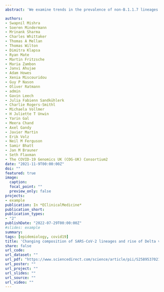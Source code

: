 ```yaml
---
abstract: 'We examine trends in the prevalence of non-B.1.1.7 lineages in London and other English regions using passive-case detection PCR data, cross-sectional community infection surveys, genomic surveillance, and wastewater monitoring. The study period spans from 31st January 2021 to 15th May 2021.' 

authors:
- Swapnil Mishra
- Soeren Mindermann
- Mrinank Sharma
- Charles Whittaker
- Thomas A Mellan
- Thomas Wilton 
- Dimitra Klapsa
- Ryan Mate
- Martin Fritzsche
- Maria Zambon
- Janvi Ahujae
- Adam Howes
- Xenia Miscouridou
- Guy P Nason
- Oliver Ratmann
- admin
- Gavin Leech
- Julia Fabienn Sandkühlerk
- Charlie Rogers-Smithl
- Michaela Vollmer 
- H Juliette T Unwin
- Yarin Gal
- Meera Chand
- Axel Gandy 
- Javier Martin
- Erik Volz 
- Neil M Ferguson
- Samir Bhatt 
- Jan M Brauner
- Seth Flaxman
- The COVID-19 Genomics UK (COG-UK) Consortium2
date: "2021-11-9T00:00:00Z"
doi: ""
featured: true
image:
  caption: 
  focal_point: ""
  preview_only: false
projects:
- example
publication: In *EClinicalMedicine*
publication_short:
publication_types:
- "2"
publishDate: "2022-07-29T00:00:00Z"
#slides: example
summary:
tags: [epidemiology, covid19]
title: 'Changing composition of SARS-CoV-2 lineages and rise of Delta variant in England'
share: false
url_code: 
url_dataset: ""
url_pdf: "https://www.sciencedirect.com/science/article/pii/S2589537021003448"
url_poster: ""
url_project: ""
url_slides: ""
url_source: ""
url_video: ""
---
```



